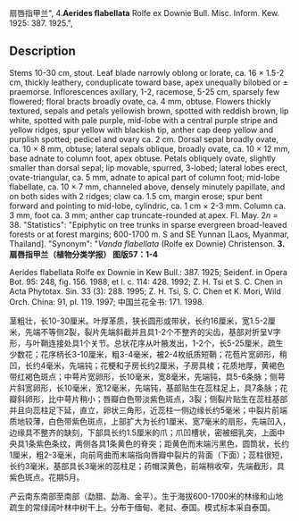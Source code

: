 扇唇指甲兰",
4.**Aerides flabellata** Rolfe ex Downie Bull. Misc. Inform. Kew. 1925: 387. 1925.",

## Description
Stems 10-30 cm, stout. Leaf blade narrowly oblong or lorate, ca. 16 × 1.5-2 cm, thickly leathery, conduplicate toward base, apex unequally bilobed or ± praemorse. Inflorescences axillary, 1-2, racemose, 5-25 cm, sparsely few flowered; floral bracts broadly ovate, ca. 4 mm, obtuse. Flowers thickly textured, sepals and petals yellowish brown, spotted with reddish brown, lip white, spotted with pale purple, mid-lobe with a central purple stripe and yellow ridges, spur yellow with blackish tip, anther cap deep yellow and purplish spotted; pedicel and ovary ca. 2 cm. Dorsal sepal broadly ovate, ca. 10 × 8 mm, obtuse; lateral sepals oblique, broadly ovate, ca. 10 × 12 mm, base adnate to column foot, apex obtuse. Petals obliquely ovate, slightly smaller than dorsal sepal; lip movable, spurred, 3-lobed; lateral lobes erect, ovate-triangular, ca. 5 mm, adnate to apical part of column foot; mid-lobe flabellate, ca. 10 × 7 mm, channeled above, densely minutely papillate, and on both sides with 2 ridges; claw ca. 1.5 cm, margin erose; spur bent forward and pointing to mid-lobe, cylindric, ca. 1 cm × 2-3 mm. Column ca. 3 mm, foot ca. 3 mm; anther cap truncate-rounded at apex. Fl. May. 2*n* = 38.
  "Statistics": "Epiphytic on tree trunks in sparse evergreen broad-leaved forests or at forest margins; 600-1700 m. S and SE Yunnan [Laos, Myanmar, Thailand].
  "Synonym": "*Vanda flabellata* (Rolfe ex Downie) Christenson.
**3. 扇唇指甲兰（植物分类学报） 图版57：1-4**

Aerides flabellata Rolfe ex Downie in Kew Bull.: 387. 1925; Seidenf. in Opera Bot. 95: 248, fig. 156. 1988, et l. c. 114: 428. 1992; Z. H. Tsi et S. C. Chen in Acta Phytotax. Sin. 33 (3): 288. 1995; Z. H. Tsi, S. C. Chen et K. Mori, Wild Orch. China: 91, pl. 119. 1997; 中国兰花全书: 171. 1998.

茎粗壮，长10-30厘米。叶厚革质，狭长圆形或带状，长约16厘米，宽1.5-2厘米，先端不等侧2裂，裂片先端斜截并且具1-2个不整齐的尖齿，基部对折呈V字形，与叶鞘连接处具1个关节。总状花序从叶腋发出，1-2个，长5-25厘米，疏生少数花；花序柄长3-10厘米，粗3-4毫米，被2-4枚纸质短鞘；花苞片宽卵形，稍凹，长约4毫米，先端钝；花梗和子房长约2厘米，子房具棱；花质地厚，黄褐色带红褐色斑点；中萼片宽卵形，长10毫米，宽8毫米，先端钝，具5-6条脉；侧萼片斜宽卵形，长10毫米，宽12毫米，先端钝，基部贴生在蕊柱足上，具7条脉；花瓣斜卵形，比中萼片稍小；唇瓣白色带淡紫色斑点，3裂；侧裂片贴生在蕊柱基部并且向蕊柱足下延，直立，卵状三角形，近蕊柱一侧边缘长约5毫米；中裂片前端质地较薄，白色带紫色斑点，上部扩大为长约1厘米、宽7毫米的扇形，先端凹入，边缘具不整齐的缺刻，下部具长约1.5厘米的爪；爪凹槽状，密被细乳突，上面中央具1条紫色条纹，两侧各具1条黄色的脊突；距黄色而末端污黑色，圆筒状，长约1厘米，粗2-3毫米，向前弯曲而末端指向唇瓣中裂片的背面（下面）；蕊柱很短，长约3毫米，基部具长3毫米的蕊柱足；药帽深黄色，前端稍收窄，先端截形，具紫色斑点。花期5月。

产云南东南部至南部（勐腊、勐海、金平）。生于海拔600-1700米的林缘和山地疏生的常绿阔叶林中树干上。分布于缅甸、老挝、泰国。模式标本采自泰国。
